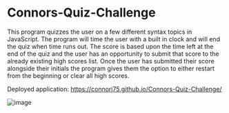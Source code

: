# Connors-Quiz-Challenge
This program quizzes the user on a few different syntax topics in JavaScript. The program will time the user with a built in clock and will end the quiz when time runs out. The score is based upon the time left at the end of the quiz and the user has an opportunity to submit that score to the already existing high scores list. Once the user has submitted their score alongside their initials the program gives them the option to either restart from the beginning or clear all high scores. 

Deployed application:
https://connorj75.github.io/Connors-Quiz-Challenge/

![image](https://github.com/ConnorJ75/Connors-Quiz-Challenge/assets/147671020/a5f10388-e940-43e5-96e9-cdad3a07a80a)
